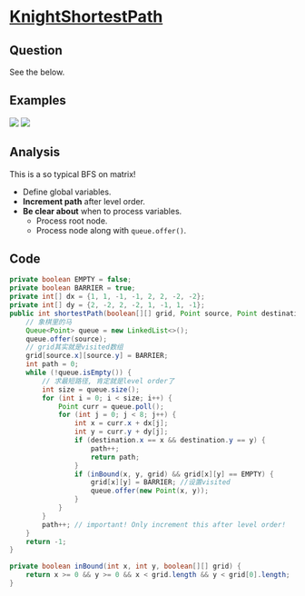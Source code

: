 # [KnightShortestPath](http://lintcode.com/en/problem/knight-shortest-path/)

## Question

See the below.

## Examples

![](https://farm5.staticflickr.com/4158/33796344743_afacfcaaaf_o.jpg)
![](https://farm5.staticflickr.com/4188/33796349373_611c843a9f_o.jpg)

## Analysis

This is a so typical BFS on matrix!

- Define global variables.
- __Increment path__ after level order.
- __Be clear about__ when to process variables.
  - Process root node.
  - Process node along with `queue.offer()`.

## Code

```java
private boolean EMPTY = false;
private boolean BARRIER = true;
private int[] dx = {1, 1, -1, -1, 2, 2, -2, -2};
private int[] dy = {2, -2, 2, -2, 1, -1, 1, -1};
public int shortestPath(boolean[][] grid, Point source, Point destination) {
    // 象棋里的马
    Queue<Point> queue = new LinkedList<>();
    queue.offer(source);
    // grid其实就是visited数组
    grid[source.x][source.y] = BARRIER;
    int path = 0;
    while (!queue.isEmpty()) {
        // 求最短路径, 肯定就是level order了
        int size = queue.size();
        for (int i = 0; i < size; i++) {
            Point curr = queue.poll();
            for (int j = 0; j < 8; j++) {
                int x = curr.x + dx[j];
                int y = curr.y + dy[j];
                if (destination.x == x && destination.y == y) {
                    path++;
                    return path;
                }
                if (inBound(x, y, grid) && grid[x][y] == EMPTY) {
                    grid[x][y] = BARRIER; //设置visited
                    queue.offer(new Point(x, y));
                }
            }
        }
        path++; // important! Only increment this after level order!
    }
    return -1;
}

private boolean inBound(int x, int y, boolean[][] grid) {
    return x >= 0 && y >= 0 && x < grid.length && y < grid[0].length;
}
```